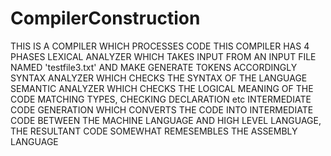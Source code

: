 # CompilerConstruction

THIS IS A COMPILER WHICH PROCESSES CODE 
THIS COMPILER HAS 4 PHASES 
LEXICAL ANALYZER WHICH TAKES INPUT FROM AN INPUT FILE NAMED 'testfile3.txt' AND MAKE GENERATE TOKENS ACCORDINGLY
SYNTAX ANALYZER WHICH CHECKS THE SYNTAX OF THE LANGUAGE 
SEMANTIC ANALYZER WHICH CHECKS THE LOGICAL MEANING OF THE CODE MATCHING TYPES, CHECKING DECLARATION etc
INTERMEDIATE CODE GENERATION WHICH CONVERTS THE CODE INTO INTERMEDIATE CODE BETWEEN THE MACHINE LANGUAGE AND HIGH LEVEL LANGUAGE, THE RESULTANT CODE SOMEWHAT REMESEMBLES THE ASSEMBLY LANGUAGE
